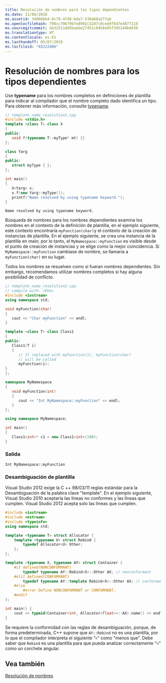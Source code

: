 ```yaml
---
title: Resolución de nombres para los tipos dependientes
ms.date: 11/04/2016
ms.assetid: 34066bb4-0c79-4fd8-bda7-539a60a277ab
ms.openlocfilehash: 798cc7067967e8992c32d7c0ced9f647e4877110
ms.sourcegitcommit: da32511dd5baebe27451c0458a95f345144bd439
ms.translationtype: HT
ms.contentlocale: es-ES
ms.lasthandoff: 05/07/2019
ms.locfileid: "65222406"
---
```

# <a name="name-resolution-for-dependent-types"></a>Resolución de nombres para los tipos dependientes

Use **typename** para los nombres completos en definiciones de plantilla para indicar al compilador que el nombre completo dado identifica un tipo. Para obtener más información, consulte [typename](../cpp/typename.md).

```cpp
// template_name_resolution1.cpp
#include <stdio.h>
template <class T> class X
{
public:
   void f(typename T::myType* mt) {}
};

class Yarg
{
public:
   struct myType { };
};

int main()
{
   X<Yarg> x;
   x.f(new Yarg::myType());
   printf("Name resolved by using typename keyword.");
}
```

```Output
Name resolved by using typename keyword.
```

Búsqueda de nombres para los nombres dependientes examina los nombres en el contexto de la definición de plantilla, en el ejemplo siguiente, este contexto encontraría `myFunction(char)`y el contexto de la creación de instancias de plantilla. En el ejemplo siguiente, se crea una instancia de la plantilla en main; por lo tanto, el `MyNamespace::myFunction` es visible desde el punto de creación de instancias y se elige como la mejor coincidencia. Si `MyNamespace::myFunction` cambiase de nombre, se llamaría a `myFunction(char)` en su lugar.

Todos los nombres se resuelven como si fueran nombres dependientes. Sin embargo, recomendamos utilizar nombres completos si hay alguna posibilidad de conflicto.

```cpp
// template_name_resolution2.cpp
// compile with: /EHsc
#include <iostream>
using namespace std;

void myFunction(char)
{
   cout << "Char myFunction" << endl;
}

template <class T> class Class1
{
public:
   Class1(T i)
   {
      // If replaced with myFunction(1), myFunction(char)
      // will be called
      myFunction(i);
}
};

namespace MyNamespace
{
   void myFunction(int)
   {
      cout << "Int MyNamespace::myFunction" << endl;
   }
};

using namespace MyNamespace;

int main()
{
   Class1<int>* c1 = new Class1<int>(100);
}
```

### <a name="output"></a>Salida

```Output
Int MyNamespace::myFunction
```

### <a name="template-disambiguation"></a>Desambiguación de plantilla

Visual Studio 2012 exige la C ++ 98/03/11 reglas estándar para la Desambiguación de la palabra clave "template". En el ejemplo siguiente, Visual Studio 2010 aceptaría las líneas no conformes y las líneas que cumplen.  Visual Studio 2012 acepta solo las líneas que cumplen.

```cpp
#include <iostream>
#include <ostream>
#include <typeinfo>
using namespace std;

template <typename T> struct Allocator {
    template <typename U> struct Rebind {
        typedef Allocator<U> Other;
    };
};

template <typename X, typename AY> struct Container {
    #if defined(NONCONFORMANT)
        typedef typename AY::Rebind<X>::Other AX; // nonconformant
    #elif defined(CONFORMANT)
        typedef typename AY::template Rebind<X>::Other AX; // conformant
    #else
        #error Define NONCONFORMANT or CONFORMANT.
    #endif
};

int main() {
    cout << typeid(Container<int, Allocator<float>>::AX).name() << endl;
}
```

Se requiere la conformidad con las reglas de desambiguación, porque, de forma predeterminada, C++ supone que `AY::Rebind` no es una plantilla, por lo que el compilador interpreta el siguiente “`<`” como "menos que". Debe saber que `Rebind` es una plantilla para que pueda analizar correctamente “`<`” como un corchete angular.

## <a name="see-also"></a>Vea también

[Resolución de nombres](../cpp/templates-and-name-resolution.md)